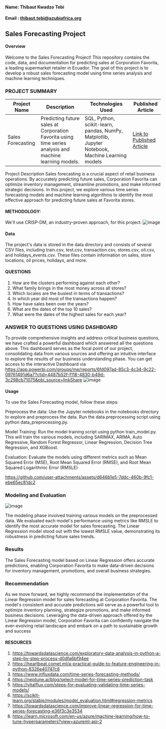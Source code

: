 #### Name: Thibaut Kwadzo Tebi
#### Email : thibaut.tebi@azubiafrica.org

## Sales Forecasting Project

#### Overview
Welcome to the Sales Forecasting Project! This repository contains the code, data, and documentation for predicting sales at Corporation Favorita, a leading supermarket retailer in Ecuador. The goal of this project is to develop a robust sales forecasting model using time series analysis and machine learning techniques.

### PROJECT SUMMARY
| Project Name        | Description                                                                                             | Technologies Used                                    | Published Article                                           |
|---------------------|---------------------------------------------------------------------------------------------------------|------------------------------------------------------|-------------------------------------------------------------|
| Sales Forecasting   | Predicting future sales at Corporation Favorita using time series analysis and machine learning models. |SQL, Python, scikit-learn, pandas, NumPy, Matplotlib, Jupyter Notebook, Machine Learning models | [Link to Published Article](https://mavenanalytics.io/project/7588) |

Project Description
Sales forecasting is a crucial aspect of retail business operations. By accurately predicting future sales, Corporation Favorita can optimize inventory management, streamline promotions, and make informed strategic decisions. In this project, we explore various time series forecasting models and machine learning algorithms to identify the most effective approach for predicting future sales at Favorita stores.

#### METHODOLOGY:

We'll use CRISP-DM, an industry-proven approach, for this project:
![image](https://github.com/thibaut-tebi/Time-Series-Sales-Forecasting/assets/113062383/d2c5d482-a522-4105-b1fb-489ad20d1207)


#### Data
The project's data is stored in the data directory and consists of several CSV files, including train.csv, test.csv, transaction.csv, stores.csv, oil.csv, and holidays_events.csv. These files contain information on sales, store locations, oil prices, holidays, and more.

#### QUESTIONS
1. How are the clusters performing against each other?
2. What family brings in the most money across all stores?
3. Which locales are the busiest in terms of transactions?
4. In which year did most of the transactions happen?
5. How have sales been over the years?
6. What are the dates of the top 10 sales?
7. What were the dates of the highest sales for each year?

### ANSWER TO QUESTIONS USING DASHBOARD
To provide comprehensive insights and address critical business questions, we have crafted a powerful dashboard which answered all the questions above. This  dashboard serves as the focal point of our project, consolidating data from various sources and offering an intuitive interface to explore the results of our business understanding phase. You can get access to the interactive Dashboard via https://app.powerbi.com/groups/me/reports/6fd097ad-85c3-4c34-9c22-09761491d6a7?ctid=4487b52f-f118-4830-b49d-3c298cb71075&pbi_source=linkShare
![image](https://github.com/thibaut-tebi/Time-Series-Sales-Forecasting/assets/113062383/87d95d91-3f59-4a5f-90f9-aa80f981d5f2)


#### Usage
To use the Sales Forecasting model, follow these steps:

Preprocess the data: Use the Jupyter notebooks in the notebooks directory to explore and preprocess the data. Run the data preprocessing script using python data_preprocessing.py.

Model Training: Run the model training script using python train_model.py. This will train the various models, including SARIMAX, ARIMA, Auto Regressive, Random Forest Regressor, Linear Regression, Decision Tree Regression, and XGBoost.

Evaluation: Evaluate the models using different metrics such as Mean Squared Error (MSE), Root Mean Squared Error (RMSE), and Root Mean Squared Logarithmic Error (RMSLE)


https://github.com/user-attachments/assets/d646b1e5-7ddc-460b-9fc1-ebe65ec81dc2




### Modeling and Evaluation

![image](https://github.com/thibaut-tebi/Time-Series-Sales-Forecasting/assets/113062383/f92bad45-98c3-4ca4-bd0f-c22b56abfcc3)

The modeling phase involved training various models on the preprocessed data. We evaluated each model's performance using metrics like RMSLE to identify the most accurate model for sales forecasting. The Linear Regression model stood out with the lowest RMSLE value, demonstrating its robustness in predicting future sales trends.

### Results 
The Sales Forecasting model based on Linear Regression offers accurate predictions, enabling Corporation Favorita to make data-driven decisions for inventory management, promotions, and overall business strategies.

### Recommendation
As we move forward, we highly recommend the implementation of the Linear Regression model for sales forecasting at Corporation Favorita. The model's consistent and accurate predictions will serve as a powerful tool to optimize inventory planning, strategize promotions, and make informed business decisions. Leveraging the data-driven approach offered by the Linear Regression model, Corporation Favorita can confidently navigate the ever-evolving retail landscape and embark on a path to sustainable growth and success

#### RESOURCES
1. https://towardsdatascience.com/exploratory-data-analysis-in-python-a-step-by-step-process-d0dfa6bf94ee
2. https://heartbeat.comet.ml/a-practical-guide-to-feature-engineering-in-python-8326e40747c8
3. https://www.influxdata.com/time-series-forecasting-methods/
4. https://neptune.ai/blog/select-model-for-time-series-prediction-task
5. https://vitalflux.com/steps-for-evaluating-validating-time-series-models/
6. https://scikit-learn.org/stable/modules/model_evaluation.html#regression-metrics
7. https://towardsdatascience.com/improve-linear-regression-for-time-series-forecasting-e36f3c3e3534
8. https://learn.microsoft.com/en-us/azure/machine-learning/how-to-tune-hyperparameters?view=azureml-api-2
   


